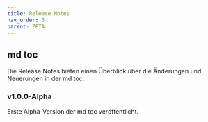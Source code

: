 ```yaml
---
title: Release Notes
nav_order: 3
parent: ZETA
---
```


## md toc

Die Release Notes bieten einen Überblick über die Änderungen und Neuerungen in der md toc.

### v1.0.0-Alpha

Erste Alpha-Version der md toc veröffentlicht.